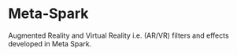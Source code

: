 # Meta-Spark
Augmented Reality and Virtual Reality i.e. (AR/VR) filters and effects developed in Meta Spark.

